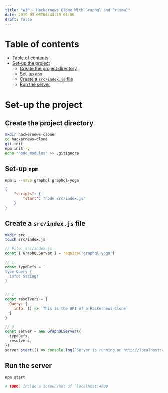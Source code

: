```yaml
---
title: "WIP - Hackernews Clone With Graphql and Prisma)"
date: 2019-03-05T06:44:15-05:00
draft: false
---
```


# Table of contents

- [Table of contents](#table-of-contents)
- [Set-up the project](#set-up-the-project)
  - [Create the project directory](#create-the-project-directory)
  - [Set-up `npm`](#set-up-npm)
  - [Create a `src/index.js` file](#create-a-srcindexjs-file)
  - [Run the server](#run-the-server)

# Set-up the project

## Create the project directory

```bash
mkdir hackernews-clone
cd hackernews-clone
git init
npm init -y
echo "node_modules" >> .gitignore
```

## Set-up `npm`

```bash
npm i --save graphql graphql-yoga
```

```json
{
    "scripts": {
        "start": "node src/index.js"
    }
}
```

## Create a `src/index.js` file

```bash
mkdir src
touch src/index.js
```

```js
// File: src/index.js
const { GraphQLServer } = require('graphql-yoga')

// 1
const typeDefs = `
type Query {
  info: String!
}
`

// 2
const resolvers = {
  Query: {
    info: () => `This is the API of a Hackernews Clone`
  }
}

// 3
const server = new GraphQLServer({
  typeDefs,
  resolvers,
})
server.start(() => console.log(`Server is running on http://localhost:4000`))
```

## Run the server

```bash
npm start

# TODO: Inclde a screenshot of `localhost:4000
```